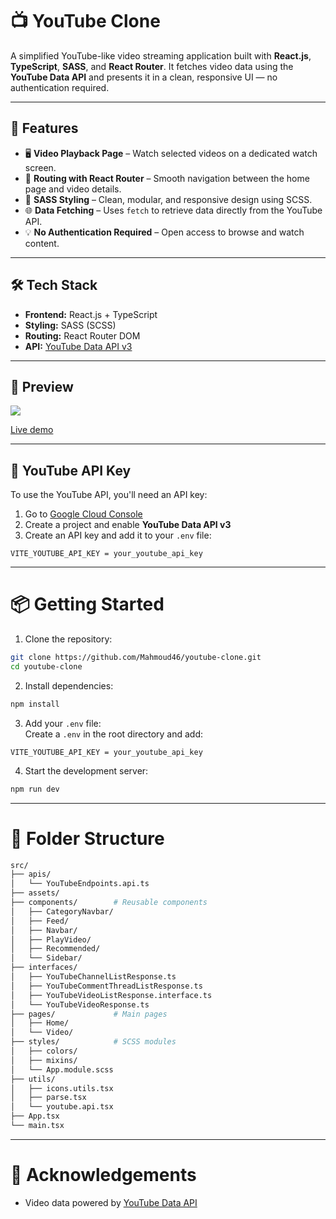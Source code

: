 # 📺 YouTube Clone

A simplified YouTube-like video streaming application built with **React.js**, **TypeScript**, **SASS**, and **React Router**. It fetches video data using the **YouTube Data API** and presents it in a clean, responsive UI — no authentication required.

---

## 🚀 Features

- 🖥️ **Video Playback Page** – Watch selected videos on a dedicated watch screen.
- 🧭 **Routing with React Router** – Smooth navigation between the home page and video details.
- 🎨 **SASS Styling** – Clean, modular, and responsive design using SCSS.
- 🌐 **Data Fetching** – Uses `fetch` to retrieve data directly from the YouTube API.
- 💡 **No Authentication Required** – Open access to browse and watch content.

---

## 🛠️ Tech Stack

- **Frontend:** React.js + TypeScript
- **Styling:** SASS (SCSS)
- **Routing:** React Router DOM
- **API:** [YouTube Data API v3](https://developers.google.com/youtube/v3)

---

## 📸 Preview

<img src="src\assets\youtube_clone.gif">

[Live demo](https://youtube-clone-three-lemon.vercel.app/)

---

## 🔑 YouTube API Key

To use the YouTube API, you'll need an API key:

1. Go to [Google Cloud Console](https://console.cloud.google.com/)
2. Create a project and enable **YouTube Data API v3**
3. Create an API key and add it to your `.env` file:

```env
VITE_YOUTUBE_API_KEY = your_youtube_api_key
```

---

# 📦 Getting Started

1. Clone the repository:

```bash
git clone https://github.com/Mahmoud46/youtube-clone.git
cd youtube-clone
```

2. Install dependencies:

```bash
npm install
```

3. Add your `.env` file:<br/>
   Create a `.env` in the root directory and add:

```env
VITE_YOUTUBE_API_KEY = your_youtube_api_key
```

4. Start the development server:

```bash
npm run dev
```

---

# 📁 Folder Structure

```bash
src/
├── apis/
│   └── YouTubeEndpoints.api.ts
├── assets/
├── components/        # Reusable components
│   ├── CategoryNavbar/
│   ├── Feed/
│   ├── Navbar/
│   ├── PlayVideo/
│   ├── Recommended/
│   └── Sidebar/
├── interfaces/
│   ├── YouTubeChannelListResponse.ts
│   ├── YouTubeCommentThreadListResponse.ts
│   ├── YouTubeVideoListResponse.interface.ts
│   └── YouTubeVideoResponse.ts
├── pages/             # Main pages
│   ├── Home/
│   └── Video/
├── styles/            # SCSS modules
│   ├── colors/
│   ├── mixins/
│   └── App.module.scss
├── utils/
│   ├── icons.utils.tsx
│   ├── parse.tsx
│   └── youtube.api.tsx
├── App.tsx
└── main.tsx
```

---

# 🙌 Acknowledgements

- Video data powered by [YouTube Data API](https://developers.google.com/youtube/)
